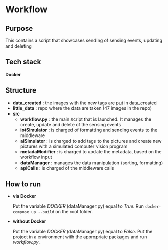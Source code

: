 # Workflow

## Purpose

This contains a script that showcases sending of sensing events, updating and deleting

## Tech stack

**Docker**

## Structure

* **data_created** : the images with the new tags are put in data_created
* **little_data** : repo where the data are taken (47 images in the repo)
* **src**
  * **workflow.py** : the main script that is launched. It manages the create, update and delete of the sensing events
  * **iotSimulator** : is charged of formatting and sending events to the middleware
  * **aiSimulator** : is charged to add tags to the pictures and create new pictures with a simulated computer vision program
  * **metadaModifier** : is charged to update the metadata, based on the workflow input
  * **dataManager** : manages the data manipulation (sorting, formatting)
  * **apiCalls** : is charged of the middleware calls

## How to run

* **via Docker**

  Put the variable *DOCKER* (dataManager.py) equal to *True*. Run ```docker-compose up --build``` on the root folder.

* **without Docker**

  Put the variable *DOCKER* (dataManager.py) equal to *False*. Put the project in a environment with the appropriate packages and run *workflow.py*.

